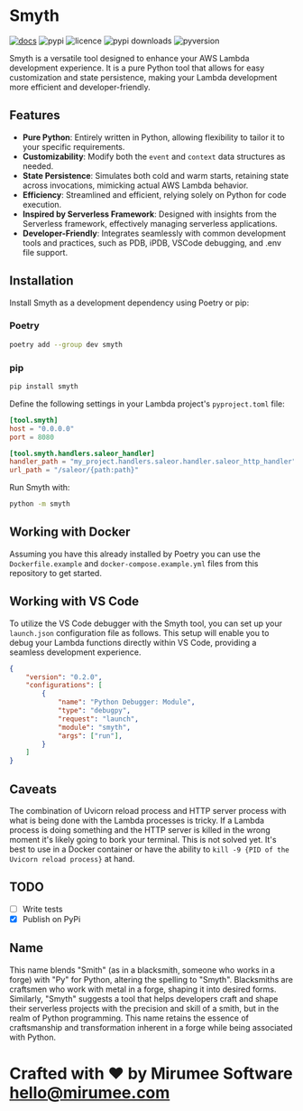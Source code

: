 # Smyth

[![docs](https://img.shields.io/badge/Docs-Smyth-f5c03b.svg?style=flat&logo=materialformkdocs)](https://mirumee.github.io/smyth/)
![pypi](https://img.shields.io/pypi/v/smyth?style=flat)
![licence](https://img.shields.io/pypi/l/smyth?style=flat)
![pypi downloads](https://img.shields.io/pypi/dm/smyth?style=flat)
![pyversion](https://img.shields.io/pypi/pyversions/smyth?style=flat)

Smyth is a versatile tool designed to enhance your AWS Lambda development experience. It is a pure Python tool that allows for easy customization and state persistence, making your Lambda development more efficient and developer-friendly.

## Features

- **Pure Python**: Entirely written in Python, allowing flexibility to tailor it to your specific requirements.
- **Customizability**: Modify both the `event` and `context` data structures as needed.
- **State Persistence**: Simulates both cold and warm starts, retaining state across invocations, mimicking actual AWS Lambda behavior.
- **Efficiency**: Streamlined and efficient, relying solely on Python for code execution.
- **Inspired by Serverless Framework**: Designed with insights from the Serverless framework, effectively managing serverless applications.
- **Developer-Friendly**: Integrates seamlessly with common development tools and practices, such as PDB, iPDB, VSCode debugging, and .env file support.

## Installation

Install Smyth as a development dependency using Poetry or pip:

### Poetry
```bash
poetry add --group dev smyth
```

### pip
```bash
pip install smyth
```

Define the following settings in your Lambda project's `pyproject.toml` file:

```toml
[tool.smyth]
host = "0.0.0.0"
port = 8080

[tool.smyth.handlers.saleor_handler]
handler_path = "my_project.handlers.saleor.handler.saleor_http_handler"
url_path = "/saleor/{path:path}"
```

Run Smyth with:
```bash
python -m smyth
```

## Working with Docker

Assuming you have this already installed by Poetry you can use the `Dockerfile.example` and `docker-compose.example.yml` files from this repository to get started.

## Working with VS Code

To utilize the VS Code debugger with the Smyth tool, you can set up your `launch.json` configuration file as follows. This setup will enable you to debug your Lambda functions directly within VS Code, providing a seamless development experience.

```json
{
    "version": "0.2.0",
    "configurations": [
        {
            "name": "Python Debugger: Module",
            "type": "debugpy",
            "request": "launch",
            "module": "smyth",
            "args": ["run"],
        }
    ]
}
```

## Caveats

The combination of Uvicorn reload process and HTTP server process with what is being done with the Lambda processes is tricky. If a Lambda process is doing something and the HTTP server is killed in the wrong moment it's likely going to bork your terminal. This is not solved yet. It's best to use in a Docker container or have the ability to `kill -9 {PID of the Uvicorn reload process}` at hand.

## TODO

- [ ] Write tests
- [x] Publish on PyPi

## Name

This name blends "Smith" (as in a blacksmith, someone who works in a forge) with "Py" for Python, altering the spelling to "Smyth". Blacksmiths are craftsmen who work with metal in a forge, shaping it into desired forms. Similarly, "Smyth" suggests a tool that helps developers craft and shape their serverless projects with the precision and skill of a smith, but in the realm of Python programming. This name retains the essence of craftsmanship and transformation inherent in a forge while being associated with Python.

# Crafted with ❤️ by Mirumee Software hello@mirumee.com
